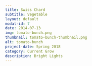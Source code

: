 ```yaml
---
title: Swiss Chard
subtitle: Vegetable
layout: default
modal-id: 7
date: 2014-07-13
img: tomato-bunch.png
thumbnail: tomato-bunch-thumbnail.png
alt: tomato-bunch
project-date: Spring 2018
category: Current Grow
description: Bright Lights
---
```

